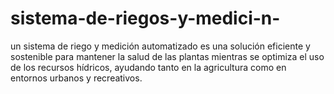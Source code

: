 # sistema-de-riegos-y-medici-n-
un sistema de riego y medición automatizado es una solución eficiente y sostenible para mantener la salud de las plantas mientras se optimiza el uso de los recursos hídricos, ayudando tanto en la agricultura como en entornos urbanos y recreativos.

